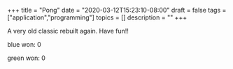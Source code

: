 +++
title = "Pong"
date = "2020-03-12T15:23:10-08:00"
draft = false
tags = ["application","programming"]
topics = []
description = ""
+++
<p>A very old classic rebuilt again. Have fun!!</p>
<!--more-->

<div id="application">
	<p>blue won: <span id="top">0</span></p>
	<p>green won: <span id="bottom">0</span></p>
	<canvas id="gameBoard" width="700px" height="600px"></canvas>
	<script src="js/pong.js"></script>
</div>